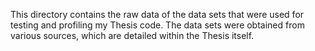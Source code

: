 This directory contains the raw data of the data sets that were used for testing
and profiling my Thesis code. The data sets were obtained from various sources,
which are detailed within the Thesis itself.